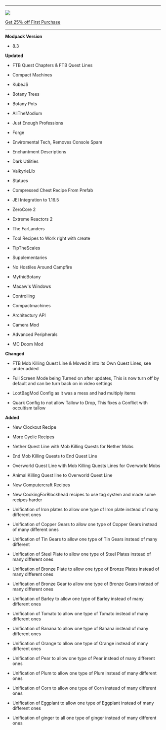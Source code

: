 ---------------------------------------------------------------------------------------------

![](https://www.bisecthosting.com/partners/custom-banners/22012cac-397d-406e-9f7e-c8fa8762c588.png "")

[Get 25% off First Purchase](https://bisecthosting.com/BedrockLegends "")


---------------------------------------------------------------------------------------------

**Modpack Version**

- 8.3


**Updated**

- FTB Quest Chapters & FTB Quest Lines

- Compact Machines

- KubeJS

- Botany Trees

- Botany Pots

- AllTheModium

- Just Enough Professions

- Forge

- Enviromental Tech, Removes Console Spam

- Enchantment Descriptions

- Dark Utilities

- ValkyrieLib

- Statues

- Compressed Chest Recipe From Prefab

- JEI Integration to 1.16.5

- ZeroCore 2

- Extreme Reactors 2

- The FarLanders

- Tool Recipes to Work right with create

- TipTheScales

- Supplementaries

- No Hostiles Around Campfire

- MythicBotany

- Macaw's Windows

- Controlling

- Compactmachines

- Architectury API

- Camera Mod

- Advanced Peripherals

- MC Doom Mod


**Changed**


- FTB Mob Killing Quest Line & Moved it into its Own Quest Lines, see under added

- Full Screen Mode being Turned on after updates, This is now turn off by default and can be turn back on in video settings

- LootBagMod Config as it was a mess and had multiply items

- Quark Config to not allow Tallow to Drop, This fixes a Conflict with occultism tallow


**Added**

- New Clockout Recipe

- More Cyclic Recipes

- Nether Quest Line with Mob Killing Quests for Nether Mobs

- End Mob Killing Quests to End Quest Line

- Overworld Quest Line with Mob Killing Quests Lines for Overworld Mobs

- Animal Killing Quest line to Overworld Quest Line

- New Computercraft Recipes

- New CookingForBlockhead recipes to use tag system and made some recipes harder

- Unification of Iron plates to allow one type of Iron plate instead of many different ones

- Unification of Copper Gears to allow one type of Copper Gears instead of many different ones

- Unification of Tin Gears to allow one type of Tin Gears instead of many different 

- Unification of Steel Plate to allow one type of Steel Plates instead of many different ones

- Unification of Bronze Plate to allow one type of Bronze Plates instead of many different ones

- Unification of Bronze Gear to allow one type of Bronze Gears instead of many different ones

- Unification of Barley to allow one type of Barley instead of many different ones

- Unification of Tomato to allow one type of Tomato instead of many different ones

- Unification of Banana to allow one type of Banana instead of many different ones

- Unification of Orange to allow one type of Orange instead of many different ones

- Unification of Pear to allow one type of Pear instead of many different ones

- Unification of Plum to allow one type of Plum instead of many different ones

- Unification of Corn to allow one type of Corn instead of many different ones

- Unification of Eggplant to allow one type of Eggplant instead of many different ones

- Unification of ginger to all one type of ginger instead of many different ones
